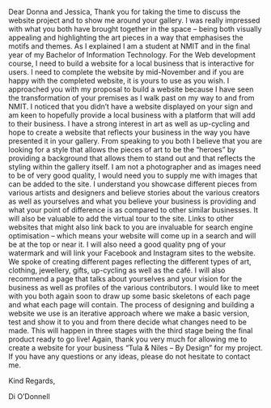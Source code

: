 Dear Donna  and Jessica,
Thank you for taking the time to discuss the website project and to show me around your gallery. I was really impressed with what you both have brought together in the space – being both visually appealing and highlighting the art pieces in a way that emphasises the motifs and themes.
As I explained I am a student at NMIT and in the final year of my Bachelor of Information Technology. For the Web development course, I need to build a website for a local business that is interactive for users. I need to complete the website by mid-November and if you are happy with the completed website, it is yours to use as you wish. 
I approached you with my proposal to build a website because I have seen the transformation of your premises as I walk past on my way to and from NMIT. I noticed that you didn’t have a website displayed on your sign and am keen to hopefully provide a local business with a platform that will add to their business. I have a strong interest in art as well as up-cycling and hope to create a website that reflects your business in the way you have presented it in your gallery.
From speaking to you both I believe that you are looking for a style that allows the pieces of art to be the “heroes” by providing a background that allows them to stand out and that reflects the styling within the gallery itself. I am not a photographer and as images need to be of very good quality, I would need you to supply me with images that can be added to the site. I understand you showcase different pieces from various artists and designers and believe stories about the various creators as well as yourselves and what you believe your business is providing and what your point of difference is as compared to other similar businesses. It will also be valuable to add the virtual tour to the site. Links to other websites that might also link back to you are invaluable for search engine optimisation – which means your website will come up in a search and will be at the top or near it. I will also need a good quality png of your watermark and will link your Facebook and Instagram sites to the website.
We spoke of creating different pages reflecting the different types of art, clothing, jewellery, gifts, up-cycling as well as the café. I will also recommend a page that talks about yourselves and your vision for the business as well as profiles of the various contributors.
I would like to meet with you both again soon to draw up some basic skeletons of each page and what each page will contain. The process of designing and building a website we use is an iterative approach where we make a basic version, test and show it to you and from there decide what changes need to be made. This will happen in three stages with the third stage being the final product ready to go live!
Again, thank you very much for allowing me to create a website for your business “Tula & Niles – By Design” for my project.
If you have any questions or any ideas, please do not hesitate to contact me.

Kind Regards,

Di O’Donnell


